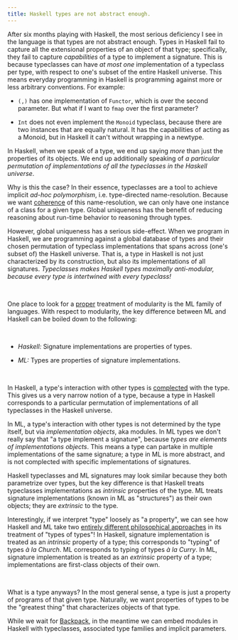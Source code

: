 ```yaml
---
title: Haskell types are not abstract enough.
---
```



After six months playing with Haskell, the most serious deficiency I see in the language is that types are not abstract enough. Types in Haskell fail to capture all the extensional properties of an object of that type; specifically, they fail to capture *capabilities* of a type to implement a signature. This is because typeclasses can have *at most one* implementation of a typeclass per type, with respect to one's subset of the entire Haskell universe. This means everyday programming in Haskell is programming against more or less arbitrary conventions. For example:

- `(,)` has one implementation of `Functor`, which is over the second parameter. But what if I want to `fmap` over the first parameter?

- `Int` does not even implement the `Monoid` typeclass, because there are two instances that are equally natural. It has the capabilities of acting as a Monoid, but in Haskell it can't without wrapping in a newtype.

In Haskell, when we speak of a type, we end up saying *more* than just the properties of its objects. We end up additionally speaking of *a particular permutation of implementations of all the typeclasses in the Haskell universe*.



Why is this the case? In their essence, typeclasses are a tool to achieve implicit *ad-hoc polymorphism*, i.e. type-directed name-resolution. Because we want [coherence](http://blog.ezyang.com/2014/07/type-classes-confluence-coherence-global-uniqueness/) of this name-resolution, we can only have one instance of a class for a given type. Global uniqueness has the benefit of reducing reasoning about run-time behavior to reasoning through types.

However, global uniqueness has a serious side-effect. When we program in Haskell, we are programming against a global database of types and their chosen permutation of typeclass implementations that spans across (one's subset of) the Haskell universe. That is, a type in Haskell is not just characterized by its construction, but also its implementations of all signatures. *Typeclasses makes Haskell types maximally anti-modular, because every type is intertwined with every typeclass!*


<br/>

One place to look for a [proper](https://existentialtype.wordpress.com/2011/04/16/modules-matter-most/) treatment of modularity is the ML family of languages. With respect to modularity, the key difference between ML and Haskell can be boiled down to the following:


<br/>

- *Haskell:* Signature implementations are properties of types.

- *ML:* Types are properties of signature implementations.

<br/>


In Haskell, a type's interaction with other types is 
[complected](https://www.infoq.com/presentations/Simple-Made-Easy/)
with the type. This gives us a very narrow notion of a type, because a type in Haskell corresponds to a particular permutation of implementations of all typeclasses in the Haskell universe.


In ML, a type's interaction with other types is not determined by the type itself, but via *implementation objects*, aka modules. In ML types we don't really say that "a type implement a signature", because *types are elements of implementations objects*. This means a type can partake in multiple implementations of the same signature; a type in ML is more abstract, and is not complected with specific implementations of signatures.

Haskell typeclasses and ML signatures may look similar because they both parametrize over types, but the key difference is that Haskell treats typeclasses implementations as *intrinsic* properties of the type. ML treats signature implementations (known in ML as "structures") as their own objects; they are *extrinsic* to the type.



Interestingly, if we interpret "type" loosely as "a property", we can see how Haskell and ML take two 
[entirely different philosophical approaches](https://ncatlab.org/nlab/show/intrinsic+and+extrinsic+views+of+typing)
in its treatment of "types of types"! 
In Haskell, signature implementation is treated as an *intrinsic* property of a type; this corresponds to "typing" of types
*à la Church*.
ML corresponds to typing of types *à la Curry*. In ML, signature implementation is treated as an *extrinsic* property of a type; implementations are first-class objects of their own.


<br/>

What is a type anyways? In the most general sense, a type is just a property of programs of that given type. Naturally, we want properties of types to be the "greatest thing" that characterizes objects of that type.



While we wait for [Backpack](https://ghc.haskell.org/trac/ghc/wiki/Backpack), in the meantime we can embed modules in Haskell with typeclasses, associated type families and implicit parameters.

